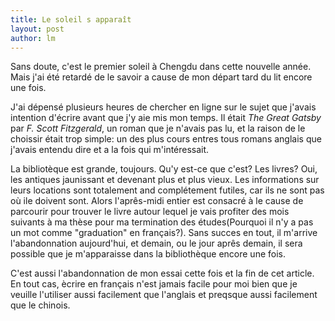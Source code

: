 ```yaml
---
title: Le soleil s apparaît 
layout: post
author: lm
---
```

<p>Sans doute, c&#39;est le premier soleil à Chengdu dans cette nouvelle année. Mais j&#39;ai été retardé de le savoir a cause de mon départ tard du lit encore une fois.</p>
<p>J&#39;ai dépensé plusieurs heures de chercher en ligne sur le sujet que j&#39;avais intention d&#39;écrire avant que j&#39;y aie mis mon temps. Il était <em>The Great Gatsby</em> par <em>F. Scott Fitzgerald</em>, un roman que je n&#39;avais pas lu, et la raison de le choissir était trop simple: un des plus cours entres tous romans anglais que j&#39;avais entendu dire et a la fois qui m&#39;intéressait.</p>
<p>La bibliotèque est grande, toujours. Qu&#39;y est-ce que c&#39;est? Les livres? Oui, les antiques jaunissant et devenant plus et plus vieux. Les informations sur leurs locations sont totalement and complétement futiles, car ils ne sont pas où ile doivent sont. Alors l&#39;aprês-midi entier est consacré à le cause de parcourir pour trouver le livre autour lequel je vais profiter des mois suivants à ma thèse pour ma termination des études(Pourquoi il n&#39;y a pas un mot comme &quot;graduation&quot; en français?). Sans succes en tout, il m&#39;arrive l&#39;abandonnation aujourd&#39;hui, et demain, ou le jour aprês demain, il sera possible que je m&#39;apparaisse dans la bibliothèque encore une fois.</p>
<p>C&#39;est aussi l&#39;abandonnation de mon essai cette fois et la fin de cet article. En tout cas, ècrire en français n&#39;est jamais facile pour moi bien que je veuille l&#39;utiliser aussi facilement que l&#39;anglais et preqsque aussi facilement que le chinois.</p>
